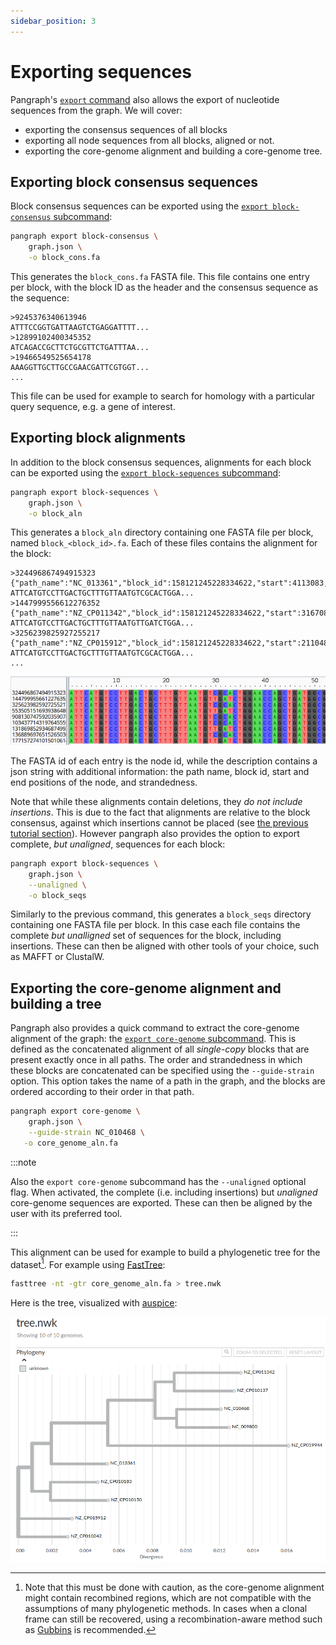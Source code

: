 ```yaml
---
sidebar_position: 3
---
```


# Exporting sequences

Pangraph's [`export` command](../reference.md#pangraph-export) also allows the export of nucleotide sequences from the graph. We will cover:
- exporting the consensus sequences of all blocks
- exporting all node sequences from all blocks, aligned or not.
- exporting the core-genome alignment and building a core-genome tree.

## Exporting block consensus sequences

Block consensus sequences can be exported using the [`export block-consensus` subcommand](../reference#pangraph-export-block-consensus):

```bash
pangraph export block-consensus \
    graph.json \
    -o block_cons.fa
```

This generates the `block_cons.fa` FASTA file. This file contains one entry per block, with the block ID as the header and the consensus sequence as the sequence:

```
>9245376340613946
ATTTCCGGTGATTAAGTCTGAGGATTTT...
>12899102400345352
ATCAGACCGCTTCTGCGTTCTGATTTAA...
>19466549525654178
AAAGGTTGCTTGCCGAACGATTCGTGGT...
...
```

This file can be used for example to search for homology with a particular query sequence, e.g. a gene of interest.

## Exporting block alignments

In addition to the block consensus sequences, alignments for each block can be exported using the [`export block-sequences` subcommand](../reference#pangraph-export-block-sequences):

```bash
pangraph export block-sequences \
    graph.json \
    -o block_aln
```

This generates a `block_aln` directory containing one FASTA file per block, named `block_<block_id>.fa`. Each of these files contains the alignment for the block:

```
>324496867494915323 {"path_name":"NC_013361","block_id":158121245228334622,"start":4113083,"end":4113579,"strand":"+"}
ATTCATGTCCTTGACTGCTTTGTTAATGTCGCACTGGA...
>1447999556612276352 {"path_name":"NZ_CP011342","block_id":158121245228334622,"start":3167087,"end":3167583,"strand":"+"}
ATTCATGTCCTTGACTGCTTTGTTAATGTTGATCTGGA...
>3256239825927255217 {"path_name":"NZ_CP015912","block_id":158121245228334622,"start":2110489,"end":2110985,"strand":"+"}
ATTCATGTCCTTGACTGCTTTGTTAATGTCGCACTGGA...
...
```

![img](../assets/t3_block_alignment.png)


The FASTA id of each entry is the node id, while the description contains a json string with additional information: the path name, block id, start and end positions of the node, and strandedness.

Note that while these alignments contain deletions, they _do not include insertions_. This is due to the fact that alignments are relative to the block consensus, against which insertions cannot be placed (see [the previous tutorial section](./tutorial_2#how-alignments-are-encoded)). However pangraph also provides the option to export complete, _but unaligned_, sequences for each block:

```bash
pangraph export block-sequences \
    graph.json \
    --unaligned \
    -o block_seqs
```

Similarly to the previous command, this generates a `block_seqs` directory containing one FASTA file per block. In this case each file contains the complete _but unalligned_ set of sequences for the block, including insertions. These can then be aligned with other tools of your choice, such as MAFFT or ClustalW.


## Exporting the core-genome alignment and building a tree

Pangraph also provides a quick command to extract the core-genome alignment of the graph: the [`export core-genome` subcommand](../reference#pangraph-export-core-genome). This is defined as the concatenated alignment of all _single-copy_ blocks that are present exactly once in all paths. The order and strandedness in which these blocks are concatenated can be specified using the `--guide-strain` option. This option takes the name of a path in the graph, and the blocks are ordered according to their order in that path.

```bash
pangraph export core-genome \
    graph.json \
    --guide-strain NC_010468 \
   -o core_genome_aln.fa
```

:::note

Also the `export core-genome` subcommand has the `--unaligned` optional flag. When activated, the complete (i.e. including insertions) but _unaligned_ core-genome sequences are exported. These can then be aligned by the user with its preferred tool.

:::

This alignment can be used for example to build a phylogenetic tree for the dataset[^1]. For example using [FastTree](http://www.microbesonline.org/fasttree/):

```bash
fasttree -nt -gtr core_genome_aln.fa > tree.nwk
```

Here is the tree, visualized with [auspice](https://auspice.us/):

![img](../assets/t3_coretree.png)

[^1]: Note that this must be done with caution, as the core-genome alignment might contain recombined regions, which are not compatible with the assumptions of many phylogenetic methods. In cases when a clonal frame can still be recovered, using a recombination-aware method such as [Gubbins](https://github.com/nickjcroucher/gubbins) is recommended.
